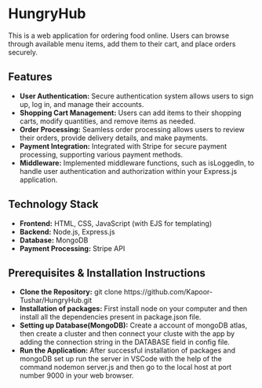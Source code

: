 # HungryHub
This is a web application for ordering food online. Users can browse through available menu items, add them to their cart, and place orders securely.

## Features

- **User Authentication:** Secure authentication system allows users to sign up, log in, and manage their accounts.
- **Shopping Cart Management:** Users can add items to their shopping carts, modify quantities, and remove items as needed.
- **Order Processing:** Seamless order processing allows users to review their orders, provide delivery details, and make payments.
- **Payment Integration:** Integrated with Stripe for secure payment processing, supporting various payment methods.
- **Middleware:** Implemented middleware functions, such as isLoggedIn, to handle user authentication and authorization within your Express.js application.

## Technology Stack

- **Frontend:** HTML, CSS, JavaScript (with EJS for templating)
- **Backend:** Node.js, Express.js
- **Database:** MongoDB
- **Payment Processing:** Stripe API

## Prerequisites & Installation Instructions
<ul>
  <li><strong>Clone the Repository:</strong> git clone https://github.com/Kapoor-Tushar/HungryHub.git</li>
  <li><strong>Installation of packages:</strong> First install node on your computer and then install all the dependencies present in package.json file. </li>
  <li><strong>Setting up Database(MongoDB):</strong> Create a account of mongoDB atlas, then create a cluster and then connect your cluste with the app by adding the connection string in the DATABASE field in config file.</li>
  <li><strong>Run the Application:</strong> After successful installation of packages and mongoDB set up run the server in VSCode with the help of the command nodemon server.js and then go to the local host at port number 9000 in your web browser.</li>
</ul>

